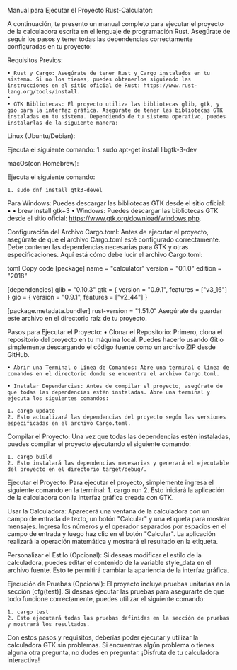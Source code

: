 Manual para Ejecutar el Proyecto Rust-Calculator:

A continuación, te presento un manual completo para ejecutar el proyecto de la calculadora escrita en el lenguaje de programación Rust. Asegúrate de seguir los pasos y tener todas las dependencias correctamente configuradas en tu proyecto:

Requisitos Previos:

    • Rust y Cargo: Asegúrate de tener Rust y Cargo instalados en tu sistema. Si no los tienes, puedes obtenerlos siguiendo las instrucciones en el sitio oficial de Rust: https://www.rust-lang.org/tools/install.
    • 
    • GTK Bibliotecas: El proyecto utiliza las bibliotecas glib, gtk, y gio para la interfaz gráfica. Asegúrate de tener las bibliotecas GTK instaladas en tu sistema. Dependiendo de tu sistema operativo, puedes instalarlas de la siguiente manera:

Linux (Ubuntu/Debian):

       
Ejecuta el siguiente comando:
    1. sudo apt-get install libgtk-3-dev

macOs(con Homebrew):
       
Ejecuta el siguiente comando:

    1. sudo dnf install gtk3-devel

Para Windows: Puedes descargar las bibliotecas GTK desde el sitio oficial:
    • 
    • brew install gtk+3
    • Windows: Puedes descargar las bibliotecas GTK desde el sitio oficial: https://www.gtk.org/download/windows.php.

Configuración del Archivo Cargo.toml:
Antes de ejecutar el proyecto, asegúrate de que el archivo Cargo.toml esté configurado correctamente. Debe contener las dependencias necesarias para GTK y otras especificaciones. Aquí está cómo debe lucir el archivo Cargo.toml:

toml
Copy code
[package]
name = "calculator"
version = "0.1.0"
edition = "2018"



[dependencies]
glib = "0.10.3"
gtk = { version = "0.9.1", features = ["v3_16"] }
gio = { version = "0.9.1", features = ["v2_44"] }



[package.metadata.bundler]
rust-version = "1.51.0"
Asegúrate de guardar este archivo en el directorio raíz de tu proyecto.




Pasos para Ejecutar el Proyecto:
    • Clonar el Repositorio: Primero, clona el repositorio del proyecto en tu máquina local. Puedes hacerlo usando Git o simplemente descargando el código fuente como un archivo ZIP desde GitHub.
      
    • Abrir una Terminal o Línea de Comandos: Abre una terminal o línea de comandos en el directorio donde se encuentra el archivo Cargo.toml.

    • Instalar Dependencias: Antes de compilar el proyecto, asegúrate de que todas las dependencias estén instaladas. Abre una terminal y ejecuta los siguientes comandos:
      
    1. cargo update
    2. Esto actualizará las dependencias del proyecto según las versiones especificadas en el archivo Cargo.toml.

Compilar el Proyecto: Una vez que todas las dependencias estén instaladas, puedes compilar el proyecto ejecutando el siguiente comando:


    1. cargo build
    2. Esto instalará las dependencias necesarias y generará el ejecutable del proyecto en el directorio target/debug/.


Ejecutar el Proyecto: Para ejecutar el proyecto, simplemente ingresa el siguiente comando en la terminal:
    1.      cargo run
    2. Esto iniciará la aplicación de la calculadora con la interfaz gráfica creada con GTK.
       
Usar la Calculadora: Aparecerá una ventana de la calculadora con un campo de entrada de texto, un botón "Calcular" y una etiqueta para mostrar mensajes. Ingresa los números y el operador separados por espacios en el campo de entrada y luego haz clic en el botón "Calcular". La aplicación realizará la operación matemática y mostrará el resultado en la etiqueta.

Personalizar el Estilo (Opcional): Si deseas modificar el estilo de la calculadora, puedes editar el contenido de la variable style_data en el archivo fuente. Esto te permitirá cambiar la apariencia de la interfaz gráfica.






Ejecución de Pruebas (Opcional):
El proyecto incluye pruebas unitarias en la sección [cfg(test)]. Si deseas ejecutar las pruebas para asegurarte de que todo funcione correctamente, puedes utilizar el siguiente comando:

    1. cargo test
    2. Esto ejecutará todas las pruebas definidas en la sección de pruebas y mostrará los resultados.

Con estos pasos y requisitos, deberías poder ejecutar y utilizar la calculadora GTK sin problemas. Si encuentras algún problema o tienes alguna otra pregunta, no dudes en preguntar. ¡Disfruta de tu calculadora interactiva!

